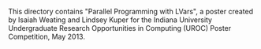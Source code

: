 This directory contains "Parallel Programming with LVars", a poster
created by Isaiah Weating and Lindsey Kuper for the Indiana University
Undergraduate Research Opportunities in Computing (UROC) Poster
Competition, May 2013.

